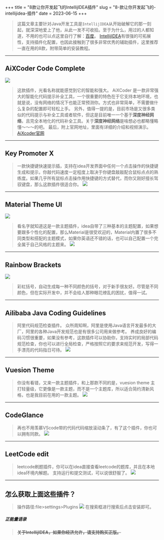 +++
title = "8款让你开发起飞的IntellijIDEA插件"
slug = "8-款让你开发起飞的-intellijidea-插件"
date = 2023-06-15
+++


>  这篇文章主要针对Java开发工具是```IntellijIDEA```从开始破解它的那一刻起，就深深地爱上了他，从此一发不可收拾。至于为什么，用过的人都知道，不用的也可以点这里自行了解：[百度](www.baidu.com)。
> [IntellijIDEA](https://www.jetbrains.com/idea/)有很强的可拓展性，支持插件化配置，也因此接触到了很多非常优秀的辅助插件，这里推荐一直在用的8款，附带简单的安装教程。

---




## AiXCoder Code Complete

![](https://b3logfile.com/file/2022/08/solo-fetchupload-13076688598393936140-08b71d98.png)

> 这款插件，光看名称就能感觉到它的智能和强大。
> AiXCoder 是一款非常强大的智能化代码提示补全工具，一个很重要的特色在于它支持本地环境，也就是说，没有网络的情况下也能正常预测你。方式也非常简单，不需要做什么复杂的配置即可轻松上手。
> 另外，值得一提的是，目前市场是又很多类似的代码提示与补全工具或者软件，但这是目前唯一一个基于**深度神经网络**，且完全本地化的代码补全工具。关于**深度神经网络**是啥想必也都略懂略懂～～～的吧。
> 最后，附上官网地址，里面有详细的介绍和视频演示。
> [AiXcoder官网](https://www.aixcoder.com/#/)

---

## Key Promoter X

> 一款快捷键快速提示插，支持在idea开发界面中任何一个点击操作的快捷键生成和提示，你敲代码速度一定程度上取决于你键盘敲敲配合鼠标点点的熟练度。如果几乎所有鼠标点击操作用快捷键的方式替代，而你又刚好擅长驾驭键盘，那么这款插件很适合你。
> ![](https://b3logfile.com/file/2022/08/solo-fetchupload-2881034794486389884-7c6188ce.png)

---

## Material Theme UI

![](https://b3logfile.com/file/2022/08/solo-fetchupload-17480725002073321022-31c0089e.png)

> 看名字就知道这是一款主题插件，idea自带了三种基本的主题配置，如果想要跟多个性化的配置，那么Material是很受欢迎的，Material内置了很多不同类型和搭配的主题模式，如果你英语还不错的话，也可以自己配置一个完全属于自己风格的主题来。
> ![](https://b3logfile.com/file/2022/08/solo-fetchupload-8685903376508098637-11ac82fd.png)

---

## Rainbow Brackets

![](https://b3logfile.com/file/2022/08/solo-fetchupload-10274865555093291098-cd3ea0dd.png)

> 彩虹括号，自动生成每一种不同颜色的括号，对于新手很友好。尽管是不同颜色，但在实际开发中，并不会给人那种眼花缭乱的困扰，值得一试。

---

## Ailibaba Java Coding Guidelines

> 阿里代码规范检查插件。
> 众所周知啊，阿里是使用Java语言开发最多的大厂，阿里的各种Java开发规范也是有很多公司用来做参考。
> 养成良好的编码习惯很重要，如果没有参考，这款插件可以协助你，支持实时的局部代码规范检查，你也可以进行全局检查，严格按照它的要求来规范开发，写得一手漂亮的代码指日可待。
> ![](https://b3logfile.com/file/2022/08/solo-fetchupload-2049717427295521188-ba45d34f.png)

---

## Vuesion Theme

> 你没有看错，又来一款主题插件，和上那款不同的是，vuesion theme 主打轻量级，它更像是一款主题，而不是一个主题库，所以适合简约清新风格，也是我目前在用的一款主题。
> ![](https://b3logfile.com/file/2022/08/solo-fetchupload-3195618008727924720-04f377b9.png)

---

## CodeGlance

> 再也不用羡慕VScode带的代码代码缩放滚动条了，有了这个插件，你也可以拥有同款。
> ![](https://b3logfile.com/file/2022/08/solo-fetchupload-17825842810567079625-22b8ee8e.png)

---

## LeetCode edit

> leetcode刷题插件，你可以在idea直接查看leetcode的题库，并且在本地idea环境内解题。
> 支持运行和提交测试，可以说很舒服了。
> ![](https://b3logfile.com/file/2022/08/solo-fetchupload-12398614515731814516-2ffc52d8.png)

---

## 怎么获取上面这些插件？

> 操作路径:file>settings>Plugins
> ![](https://b3logfile.com/file/2022/08/solo-fetchupload-731569826676576314-f6aa1dd7.png)
> 在搜索框进行搜索后点击安装即可。

##### 正能量语录

> **~~关于IntellijIDEA，如果你经济允许，请支持购买正版。~~**